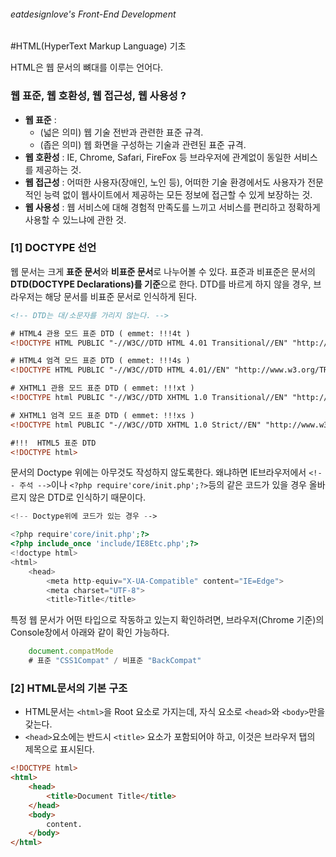 ###### eatdesignlove's Front-End Development

#HTML(HyperText Markup Language) 기초

HTML은 웹 문서의 뼈대를 이루는 언어다. 


### 웹 표준, 웹 호환성, 웹 접근성, 웹 사용성 ?
- **웹 표준** : 
  - (넓은 의미) 웹 기술 전반과 관련한 표준 규격.
  - (좁은 의미) 웹 화면을 구성하는 기술과 관련된 표준 규격.
- **웹 호환성** : IE, Chrome, Safari, FireFox 등 브라우저에 관계없이 동일한 서비스를 제공하는 것.
- **웹 접근성** :  어떠한 사용자(장애인, 노인 등), 어떠한 기술 환경에서도 사용자가 전문적인 능력 없이 웹사이트에서 제공하는 모든 정보에 접근할 수 있게 보장하는 것.
- **웹 사용성** : 웹 서비스에 대해 경험적 만족도를 느끼고 서비스를 편리하고 정확하게 사용할 수 있느냐에 관한 것.


### [1] DOCTYPE 선언

웹 문서는 크게 **표준 문서**와 **비표준 문서**로 나누어볼 수 있다. 표준과 비표준은 문서의 **DTD(DOCTYPE Declarations)를 기준**으로 한다. DTD를 바르게 하지 않을 경우, 브라우저는 해당 문서를 비표준 문서로 인식하게 된다. 


```html
<!-- DTD는 대/소문자를 가리지 않는다. -->

# HTML4 관용 모드 표준 DTD ( emmet: !!!4t )
<!DOCTYPE HTML PUBLIC "-//W3C//DTD HTML 4.01 Transitional//EN" "http://www.w3.org/TR/html4/loose.dtd"> 

# HTML4 엄격 모드 표준 DTD ( emmet: !!!4s )
<!DOCTYPE HTML PUBLIC "-//W3C//DTD HTML 4.01//EN" "http://www.w3.org/TR/html4/strict.dtd"> 

# XHTML1 관용 모드 표준 DTD ( emmet: !!!xt )
<!DOCTYPE html PUBLIC "-//W3C//DTD XHTML 1.0 Transitional//EN" "http://www.w3.org/TR/xhtml1/DTD/xhtml1-transitional.dtd"> 

# XHTML1 엄격 모드 표준 DTD ( emmet: !!!xs )
<!DOCTYPE html PUBLIC "-//W3C//DTD XHTML 1.0 Strict//EN" "http://www.w3.org/TR/xhtml1/DTD/xhtml1-strict.dtd">

#!!!  HTML5 표준 DTD
<!DOCTYPE html>
```


문서의 Doctype 위에는 아무것도 작성하지 않도록한다. 왜냐하면 IE브라우저에서 `<!-- 주석 -->`이나 `<?php require'core/init.php';?>`등의 같은 코드가 있을 경우 올바르지 않은 DTD로 인식하기 때문이다.


```php
<!-- Doctype위에 코드가 있는 경우 -->

<?php require'core/init.php';?>
<?php include_once 'include/IE8Etc.php';?>
<!doctype html>
<html>
	<head>
		<meta http-equiv="X-UA-Compatible" content="IE=Edge">
		<meta charset="UTF-8">
		<title>Title</title>
```

특정 웹 문서가 어떤 타입으로 작동하고 있는지 확인하려면, 브라우저(Chrome 기준)의 Console창에서 아래와 같이 확인 가능하다.


```javascript
	document.compatMode 
	# 표준 "CSS1Compat" / 비표준 "BackCompat"
```

### [2] HTML문서의 기본 구조

- HTML문서는 `<html>`을 Root 요소로 가지는데, 자식 요소로 `<head>`와 `<body>`만을 갖는다.
- `<head>`요소에는 반드시 `<title>` 요소가 포함되어야 하고, 이것은 브라우저 탭의 제목으로 표시된다.

```html
<!DOCTYPE html>
<html>
	<head>	
		<title>Document Title</title>
	</head>
	<body>
		content.
	</body>
</html>
```

